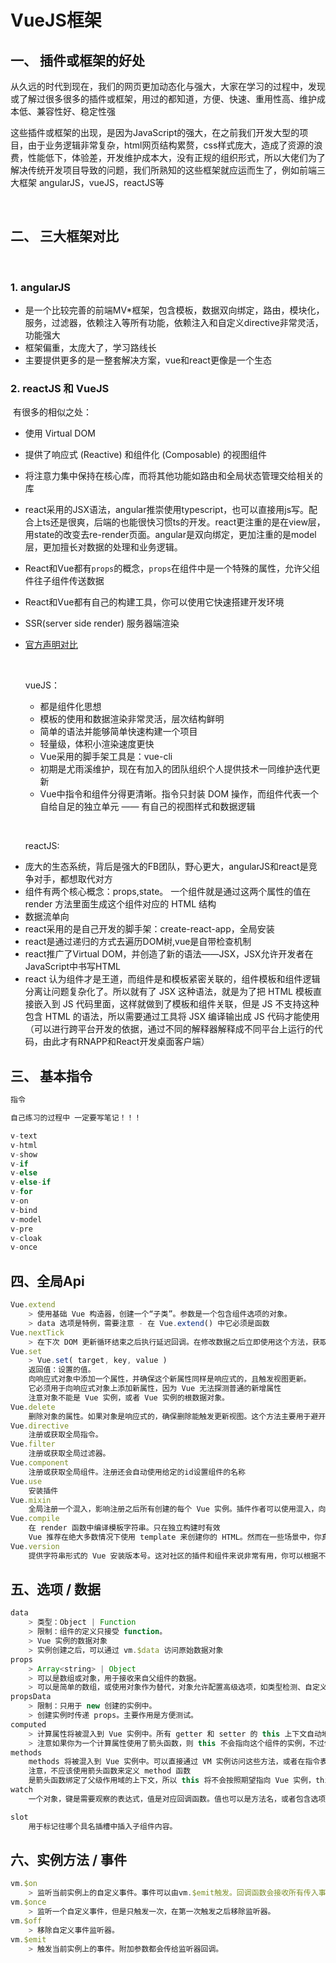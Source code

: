 # VueJS框架



## 一、 插件或框架的好处






​	从久远的时代到现在，我们的网页更加动态化与强大，大家在学习的过程中，发现或了解过很多很多的插件或框架，用过的都知道，方便、快速、重用性高、维护成本低、兼容性好、稳定性强

​	这些插件或框架的出现，是因为JavaScript的强大，在之前我们开发大型的项目，由于业务逻辑非常复杂，html网页结构累赘，css样式庞大，造成了资源的浪费，性能低下，体验差，开发维护成本大，没有正规的组织形式，所以大佬们为了解决传统开发项目导致的问题，我们所熟知的这些框架就应运而生了，例如前端三大框架 angularJS，vueJS，reactJS等

​	

## 二、 三大框架对比

​	

### 1. angularJS




 + 是一个比较完善的前端MV*框架，包含模板，数据双向绑定，路由，模块化，服务，过滤器，依赖注入等所有功能，依赖注入和自定义directive非常灵活，功能强大
 + 框架偏重，太庞大了，学习路线长
 + 主要提供更多的是一整套解决方案，vue和react更像是一个生态

### 2. reactJS 和 VueJS

​	有很多的相似之处：

 +  使用 Virtual DOM

 +  提供了响应式 (Reactive) 和组件化 (Composable) 的视图组件

 +  将注意力集中保持在核心库，而将其他功能如路由和全局状态管理交给相关的库

 +  react采用的JSX语法，angular推崇使用typescript，也可以直接用js写。配合上ts还是很爽，后端的也能很快习惯ts的开发。react更注重的是在view层，用state的改变去re-render页面。angular是双向绑定，更加注重的是model层，更加擅长对数据的处理和业务逻辑。

 +  React和Vue都有`props`的概念，`props`在组件中是一个特殊的属性，允许父组件往子组件传送数据

 +  React和Vue都有自己的构建工具，你可以使用它快速搭建开发环境

 +  SSR(server side render) 服务器端渲染

 +  [官方声明对比](https://cn.vuejs.org/v2/guide/comparison.html)

    ​

    vueJS：

    + 都是组件化思想
    + 模板的使用和数据渲染非常灵活，层次结构鲜明
    + 简单的语法并能够简单快速构建一个项目
    + 轻量级，体积小渲染速度更快
    + Vue采用的脚手架工具是：vue-cli
    + 初期是尤雨溪维护，现在有加入的团队组织个人提供技术一同维护迭代更新
    + Vue中指令和组件分得更清晰。指令只封装 DOM 操作，而组件代表一个自给自足的独立单元 —— 有自己的视图样式和数据逻辑

    ​

    reactJS:

 - 庞大的生态系统，背后是强大的FB团队，野心更大，angularJS和react是竞争对手，都想取代对方
 - 组件有两个核心概念：props,state。 一个组件就是通过这两个属性的值在 render 方法里面生成这个组件对应的 HTML 结构
 - 数据流单向
 - react采用的是自己开发的脚手架：create-react-app，全局安装
 - react是通过递归的方式去遍历DOM树,vue是自带检查机制
 - react推广了Virtual DOM，并创造了新的语法——JSX，JSX允许开发者在JavaScript中书写HTML
 - react 认为组件才是王道，而组件是和模板紧密关联的，组件模板和组件逻辑分离让问题复杂化了。所以就有了 JSX 这种语法，就是为了把 HTML 模板直接嵌入到 JS 代码里面，这样就做到了模板和组件关联，但是 JS 不支持这种包含 HTML 的语法，所以需要通过工具将 JSX 编译输出成 JS 代码才能使用（可以进行跨平台开发的依据，通过不同的解释器解释成不同平台上运行的代码，由此才有RNAPP和React开发桌面客户端）



## 三、 基本指令

```js
指令

自己练习的过程中 一定要写笔记！！！

v-text
v-html
v-show
v-if
v-else
v-else-if
v-for
v-on
v-bind
v-model
v-pre
v-cloak
v-once
```



## 四、全局Api

```javascript
Vue.extend
	> 使用基础 Vue 构造器，创建一个“子类”。参数是一个包含组件选项的对象。
	> data 选项是特例，需要注意 - 在 Vue.extend() 中它必须是函数
Vue.nextTick
	> 在下次 DOM 更新循环结束之后执行延迟回调。在修改数据之后立即使用这个方法，获取更新后的 DOM。
Vue.set
	> Vue.set( target, key, value )
    返回值：设置的值。
	向响应式对象中添加一个属性，并确保这个新属性同样是响应式的，且触发视图更新。
	它必须用于向响应式对象上添加新属性，因为 Vue 无法探测普通的新增属性
	注意对象不能是 Vue 实例，或者 Vue 实例的根数据对象。
Vue.delete
	删除对象的属性。如果对象是响应式的，确保删除能触发更新视图。这个方法主要用于避开 Vue 不能检测到属性被删除的限制，但是你应该很少会使用它。
Vue.directive
	注册或获取全局指令。
Vue.filter
	注册或获取全局过滤器。
Vue.component
	注册或获取全局组件。注册还会自动使用给定的id设置组件的名称
Vue.use
	安装插件
Vue.mixin
	全局注册一个混入，影响注册之后所有创建的每个 Vue 实例。插件作者可以使用混入，向组件注入自定义的行为。不推荐在应用代码中使用。
Vue.compile
	在 render 函数中编译模板字符串。只在独立构建时有效
	Vue 推荐在绝大多数情况下使用 template 来创建你的 HTML。然而在一些场景中，你真的需要 JavaScript 的完全编程的能力，这就是 render 函数，它比 template 更接近编译器。
Vue.version
	提供字符串形式的 Vue 安装版本号。这对社区的插件和组件来说非常有用，你可以根据不同的版本号采取不同的策略。
```





## 五、选项 / 数据

```javascript
data
	> 类型：Object | Function
	> 限制：组件的定义只接受 function。
    > Vue 实例的数据对象
    > 实例创建之后，可以通过 vm.$data 访问原始数据对象
props
	> Array<string> | Object
	> 可以是数组或对象，用于接收来自父组件的数据。
    > 可以是简单的数组，或使用对象作为替代，对象允许配置高级选项，如类型检测、自定义校验和设置默认值。
propsData
	> 限制：只用于 new 创建的实例中。
	> 创建实例时传递 props。主要作用是方便测试。
computed
	> 计算属性将被混入到 Vue 实例中。所有 getter 和 setter 的 this 上下文自动地绑定为 Vue 实例。
    > 注意如果你为一个计算属性使用了箭头函数，则 this 不会指向这个组件的实例，不过你仍然可以将其实例作为函数的第一个参数来访问。
methods
	methods 将被混入到 Vue 实例中。可以直接通过 VM 实例访问这些方法，或者在指令表达式中使用。方法中的 this 自动绑定为 Vue 实例。
    注意，不应该使用箭头函数来定义 method 函数
    是箭头函数绑定了父级作用域的上下文，所以 this 将不会按照期望指向 Vue 实例，this.a 将是 undefined。
watch
	一个对象，键是需要观察的表达式，值是对应回调函数。值也可以是方法名，或者包含选项的对象。Vue 实例将会在实例化时调用 $watch()，遍历 watch 对象的每一个属性。

slot
    用于标记往哪个具名插槽中插入子组件内容。
```



## 六、实例方法 / 事件

```js
vm.$on
	> 监听当前实例上的自定义事件。事件可以由vm.$emit触发。回调函数会接收所有传入事件触发函数的额外参数。
vm.$once
	> 监听一个自定义事件，但是只触发一次，在第一次触发之后移除监听器。
vm.$off
	> 移除自定义事件监听器。
vm.$emit
	> 触发当前实例上的事件。附加参数都会传给监听器回调。
```



​	

​	

​	






























